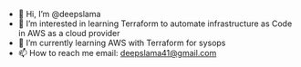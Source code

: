 - 👋 Hi, I’m @deepslama
- 👀 I’m interested in learning Terraform to automate infrastructure as Code in AWS as a cloud provider
- 🌱 I’m currently learning AWS with Terraform for sysops
- 📫 How to reach me email: deepslama41@gmail.com

<!---
deepslama/deepslama is a ✨ special ✨ repository because its `README.md` (this file) appears on your GitHub profile.
You can click the Preview link to take a look at your changes.
--->

